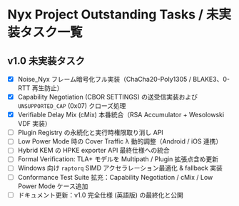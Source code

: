 # Nyx Project Outstanding Tasks / 未実装タスク一覧

## v1.0 未実装タスク
- [x] Noise_Nyx フレーム暗号化フル実装（ChaCha20-Poly1305 / BLAKE3、0-RTT 再生防止）
- [x] Capability Negotiation (CBOR SETTINGS) の送受信実装および `UNSUPPORTED_CAP` (0x07) クローズ処理
- [x] Verifiable Delay Mix (cMix) 本番統合（RSA Accumulator + Wesolowski VDF 実装）
- [ ] Plugin Registry の永続化と実行時権限取り消し API
- [ ] Low Power Mode 時の Cover Traffic λ 動的調整（Android / iOS 連携）
- [ ] Hybrid KEM の HPKE exporter API 最終仕様への統合
- [ ] Formal Verification: TLA+ モデルを Multipath / Plugin 拡張点含め更新
- [ ] Windows 向け `raptorq` SIMD アクセラレーション最適化 & fallback 実装
- [ ] Conformance Test Suite 拡充：Capability Negotiation / cMix / Low Power Mode ケース追加
- [ ] ドキュメント更新：v1.0 完全仕様 (英語版) の最終化と公開 